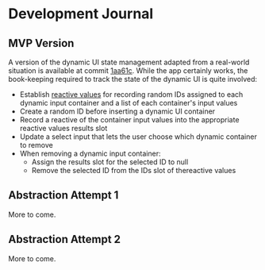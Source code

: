 # Development Journal

## MVP Version

A version of the dynamic UI state management adapted from a real-world situation is available at commit [1aa61c](https://github.com/rpodcast/dynamicui_state/blob/1aa61c5ee0511d47db03c111c5295920abda2ad9/app.R). While the app certainly works, the book-keeping required to track the state of the dynamic UI is quite involved:

* Establish [reactive values](https://shiny.rstudio.com/reference/shiny/1.7.3/reactivevalues) for recording random IDs assigned to each dynamic input container and a list of each container's input values
* Create a random ID before inserting a dynamic UI container
* Record a reactive of the container input values into the appropriate reactive values results slot
* Update a select input that lets the user choose which dynamic container to remove
* When removing a dynamic input container:
    + Assign the results slot for the selected ID to null
    + Remove the selected ID from the IDs slot of thereactive values

## Abstraction Attempt 1

More to come.

## Abstraction Attempt 2

More to come.
